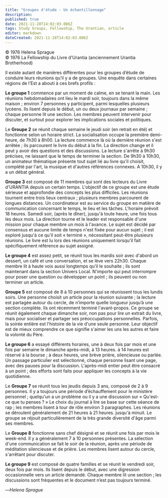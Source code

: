 ```yaml
---
title: "Groupes d'étude - Un échantillonnage"
description: 
published: true
date: 2021-11-28T14:02:03.086Z
tags: Study Groups, Fellowship, The Urantian, article
editor: markdown
dateCreated: 2021-11-28T14:02:03.086Z
---
```


<p class="v-card v-sheet theme--light grey lighten-3 px-2">© 1976 Helena Sprague<br>© 1976 La Fellowship du Livre d'Urantia (anciennement Urantia Brotherhood)</p>


Il existe autant de manières différentes pour les groupes d’étude de conduire leurs réunions qu’il y a de groupes. Une enquête dans certaines régions de l’Est a abouti à ces brefs profils :

**Le groupe 1** commence par un moment de calme, en se tenant la main. Les réunions hebdomadaires ont lieu le mardi soir, toujours dans la même maison ; environ 7 personnes y participent, parmi lesquelles plusieurs lycéens. Ils lisent depuis le début, un ou deux journaux par semaine ; chaque personne lit une section. Les membres peuvent intervenir pour discuter, et surtout pour explorer les implications sociales et politiques.

Le **Groupe 2** se réunit chaque semaine le jeudi soir (en retrait en été) et fonctionne selon un horaire strict. La socialisation occupe la première demi-heure, de 7h30 à 8h00. La lecture commence là où la dernière réunion s'est arrêtée ; ils parcourent le livre du début à la fin. La direction change et il peut y avoir des questions et des discussions. La lecture s'arrête à 9h30 précises, ne laissant que le temps de terminer la section. De 9h30 à 10h30, un animateur thématique présente tout sujet lié au livre qu'il choisit, complété par l'art, la musique et d'autres références connexes. A 10h30, il y a un débat général.

**Groupe 3** est composé de 11 membres qui sont des lecteurs du Livre d'URANTIA depuis un certain temps. L'objectif de ce groupe est une étude sérieuse et approfondie des concepts les plus difficiles. Les réunions tournent entre trois lieux centraux ; plusieurs membres parcourent de longues distances. Un coordinateur est au service du groupe en matière de communication concernant le temps, le lieu et les tâches. L'horaire prévoit 18 heures. Samedi soir, (après le dîner), jusqu'à toute heure, une fois tous les deux mois. La direction tourne et le leader est responsable d'une mission pour chaque membre un mois à l'avance. Le sujet est décidé par consensus et aucune limite de temps n'est fixée pour aucun sujet ; il est exploré jusqu'à ce qu'il soit « terminé », nécessitant peut-être plusieurs réunions. Le livre est lu lors des réunions uniquement lorsqu'il fait spécifiquement référence au sujet assigné.

**Le groupe 4** est assez petit, se réunit tous les mardis soir avec d'abord un dessert, un café et une conversation, et se lève vers 22h30. Chaque membre lit à haute voix aussi longtemps qu'il le souhaite ; ils sont maintenant dans la section Univers Local. N'importe qui peut interrompre pour poser une question ou développer un point ; ils peuvent ou non terminer un article.

**Groupe 5** est composé de 8 à 10 personnes qui se réunissent tous les lundis soirs. Une personne choisit un article pour la réunion suivante ; la lecture est partagée autour du cercle, de n’importe quelle longueur jusqu’à une section complète. Ils ont récemment terminé l'avant-propos. Ce groupe se réunit également chaque dimanche soir, non pas pour lire un extrait du livre, mais pour socialiser et partager ses préoccupations personnelles. Parfois, la soirée entière est l'histoire de la vie d'une seule personne. Leur objectif est de mieux comprendre ce que signifie s'aimer les uns les autres et faire la volonté du Père.

**Le groupe 6** a essayé différents horaires, une à deux fois par mois et une fois par semaine le dimanche après-midi, à 13 heures. à 14 heures est réservé à la bourse ; à deux heures, une brève prière, silencieuse ou parlée. Un passage particulier est sélectionné, chaque personne lisant une page, avec des pauses pour la discussion. L'après-midi entier peut être consacré à un point ; des efforts sont faits pour appliquer les concepts à la vie quotidienne.

Le **Groupe 7** se réunit tous les jeudis depuis 3 ans, composé de 2 à 9 personnes. Il y a toujours une période d’échauffement pour le ministère personnel ; quelqu'un a un problème ou il y a une discussion sur « Qu'est-ce que tu penses ? » Le choix du journal à lire se base sur cette séance de rap ; les membres lisent à tour de rôle environ 3 paragraphes. Les réunions se déroulent généralement de 21 heures à 21 heures. jusqu'à minuit. Le groupe se réjouit particulièrement de la très grande diversité d'âge parmi ses membres.

Le **Groupe 8** fonctionne sans chef désigné et se réunit une fois par mois le week-end. Il y a généralement 7 à 10 personnes présentes. La sélection d'une communication se fait le soir de la réunion, après une période de méditation silencieuse et de prière. Les membres lisent autour du cercle, s'arrêtant pour discuter.

**Le groupe 9** est composé de quatre familles et se réunit le vendredi soir, deux fois par mois. Ils lisent depuis le début, avec une digression occasionnelle vers un article demandé. Chaque membre lit une section ; les discussions sont fréquentes et le document n’est pas toujours terminé.

—_Helena Sprague_

